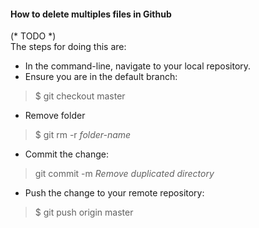 #### How to delete multiples files in Github  
(* TODO *)  
The steps for doing this are:  
* In the command-line, navigate to your local repository.  
* Ensure you are in the default branch:  
> $ git checkout master  
* Remove folder  
> $ git rm -r _folder-name_ 
* Commit the change:  
> git commit -m _Remove duplicated directory_  
* Push the change to your remote repository:  
> $ git push origin master  
